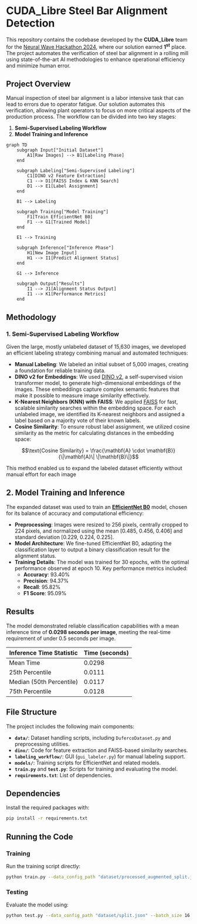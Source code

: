 # CUDA_Libre Steel Bar Alignment Detection

This repository contains the codebase developed by the **CUDA_Libre** team for the [Neural Wave Hackathon 2024](https://neuralwave.ch/#/), where our solution earned **1<sup>st</sup>** place. The project automates the verification of steel bar alignment in a rolling mill using state-of-the-art AI methodologies to enhance operational efficiency and minimize human error.

## Project Overview

Manual inspection of steel bar alignment is a labor intensive task that can lead to errors due to operator fatigue. Our solution automates this verification, allowing plant operators to focus on more critical aspects of the production process. The workflow can be divided into two key stages:

1. **Semi-Supervised Labeling Workflow**
2. **Model Training and Inference**

```mermaid
graph TD
    subgraph Input["Initial Dataset"]
        A1[Raw Images] --> B1[Labeling Phase]
    end

    subgraph Labeling["Semi-Supervised Labeling"]
        C1[DINO v2 Feature Extraction]
        C1 --> D1[FAISS Index & KNN Search]
        D1 --> E1[Label Assignment]
    end

    B1 --> Labeling

    subgraph Training["Model Training"]
        F1[Train EfficientNet B0]
        F1 --> G1[Trained Model]
    end

    E1 --> Training

    subgraph Inference["Inference Phase"]
        H1[New Image Input]
        H1 --> I1[Predict Alignment Status]
    end

    G1 --> Inference

    subgraph Output["Results"]
        I1 --> J1[Alignment Status Output]
        I1 --> K1[Performance Metrics]
    end
```

## Methodology

### 1. Semi-Supervised Labeling Workflow

Given the large, mostly unlabeled dataset of 15,630 images, we developed an efficient labeling strategy combining manual and automated techniques:

- **Manual Labeling**: We labeled an initial subset of 5,000 images, creating a foundation for reliable training data.
- **DINO v2 for Embeddings**: We used [DINO v2](https://dinov2.metademolab.com/), a self-supervised vision transformer model, to generate high-dimensional embeddings of the images. These embeddings capture complex semantic features that make it possible to measure image similarity effectively.
- **K-Nearest Neighbors (KNN) with FAISS**: We applied [FAISS](https://github.com/facebookresearch/faiss) for fast, scalable similarity searches within the embedding space. For each unlabeled image, we identified its K-nearest neighbors and assigned a label based on a majority vote of their known labels.
- **Cosine Similarity**: To ensure robust label assignment, we utilized cosine similarity as the metric for calculating distances in the embedding space:

```math
\text{Cosine Similarity} = \frac{\mathbf{A} \cdot \mathbf{B}}{\|\mathbf{A}\| \|\mathbf{B}\|}
```
This method enabled us to expand the labeled dataset efficiently without manual effort for each image


## 2. Model Training and Inference
The expanded dataset was used to train an [**EfficientNet B0**](https://pytorch.org/vision/main/models/generated/torchvision.models.efficientnet_b0.html) model, chosen for its balance of accuracy and computational efficiency:

- **Preprocessing**: Images were resized to 256 pixels, centrally cropped to 224 pixels, and normalized using the mean [0.485, 0.456, 0.406] and standard deviation [0.229, 0.224, 0.225].
- **Model Architecture**: We fine-tuned EfficientNet B0, adapting the classification layer to output a binary classification result for the alignment status.
- **Training Details**: The model was trained for 30 epochs, with the optimal performance observed at epoch 10. Key performance metrics included:
  - **Accuracy**: 93.40%
  - **Precision**: 94.37%
  - **Recall**: 95.82%
  - **F1 Score**: 95.09%

## Results

The model demonstrated reliable classification capabilities with a mean inference time of **0.0298 seconds per image**, meeting the real-time requirement of under 0.5 seconds per image.

| **Inference Time Statistic** | **Time (seconds)** |
|------------------------------|---------------------|
| Mean Time                    | 0.0298              |
| 25th Percentile              | 0.0111              |
| Median (50th Percentile)     | 0.0117              |
| 75th Percentile              | 0.0128              |


## File Structure

The project includes the following main components:

- **`data/`**: Dataset handling scripts, including `DufercoDataset.py` and preprocessing utilities.
- **`dino/`**: Code for feature extraction and FAISS-based similarity searches.
- **`labeling_workflow/`**: GUI (`gui_labeler.py`) for manual labeling support.
- **`models/`**: Training scripts for EfficientNet and related models.
- **`train.py`** and **`test.py`**: Scripts for training and evaluating the model.
- **`requirements.txt`**: List of dependencies.

## Dependencies

Install the required packages with:
```bash
pip install -r requirements.txt
```

## Running the Code

### Training

Run the training script directly:
```bash
python train.py --data_config_path "dataset/processed_augmented_split.json" --batch_size 32 --num_epochs 30 --learning_rate 0.0001 --checkpoint_path "checkpoints/efficient_net"
```

### Testing

Evaluate the model using:
```bash
python test.py --data_config_path "dataset/split.json" --batch_size 16 --model_path "checkpoints/efficient_net/20241027_083453/model_epoch_10.pt"
```
